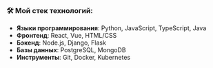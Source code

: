 ### 🛠️ Мой стек технологий:
- **Языки программирования**: Python, JavaScript, TypeScript, Java
- **Фронтенд**: React, Vue, HTML/CSS
- **Бэкенд**: Node.js, Django, Flask
- **Базы данных**: PostgreSQL, MongoDB
- **Инструменты**: Git, Docker, Kubernetes
